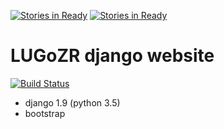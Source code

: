 [![Stories in Ready](https://badge.waffle.io/cleancode-solutions/website.png?label=ready&title=Ready)](https://waffle.io/cleancode-solutions/website)
[![Stories in Ready](https://badge.waffle.io/LUGoZR/website.png?label=ready&title=Ready)](https://waffle.io/LUGoZR/website)
# LUGoZR django website
[![Build Status](https://travis-ci.org/LUGoZR/website.svg?branch=master)](https://travis-ci.org/LUGoZR/website)
- django 1.9 (python 3.5)
- bootstrap